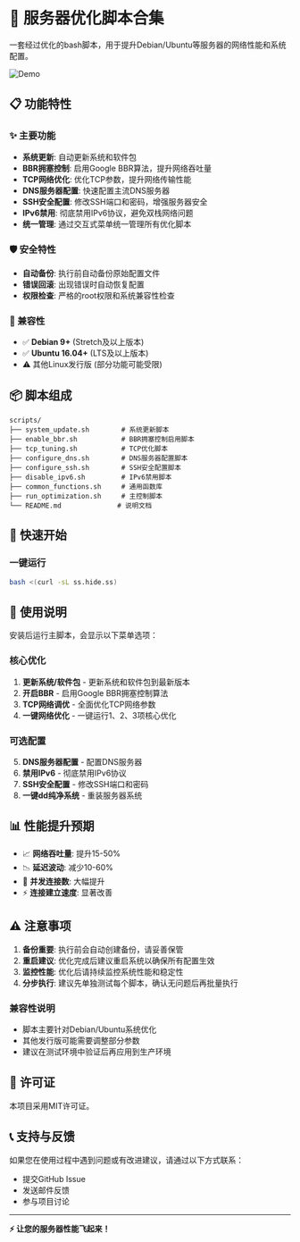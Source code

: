 # 🚀 服务器优化脚本合集

一套经过优化的bash脚本，用于提升Debian/Ubuntu等服务器的网络性能和系统配置。

![Demo](https://img.hoofei.com/2025/08/wn5g8j.png)

## 📋 功能特性

### ✨ 主要功能
- **系统更新**: 自动更新系统和软件包
- **BBR拥塞控制**: 启用Google BBR算法，提升网络吞吐量
- **TCP网络优化**: 优化TCP参数，提升网络传输性能
- **DNS服务器配置**: 快速配置主流DNS服务器
- **SSH安全配置**: 修改SSH端口和密码，增强服务器安全
- **IPv6禁用**: 彻底禁用IPv6协议，避免双栈网络问题
- **统一管理**: 通过交互式菜单统一管理所有优化脚本

### 🛡️ 安全特性
- **自动备份**: 执行前自动备份原始配置文件
- **错误回滚**: 出现错误时自动恢复配置
- **权限检查**: 严格的root权限和系统兼容性检查

### 🎯 兼容性
- ✅ **Debian 9+** (Stretch及以上版本)
- ✅ **Ubuntu 16.04+** (LTS及以上版本)
- ⚠️ 其他Linux发行版 (部分功能可能受限)

## 📦 脚本组成

```
scripts/
├── system_update.sh        # 系统更新脚本
├── enable_bbr.sh           # BBR拥塞控制启用脚本
├── tcp_tuning.sh           # TCP优化脚本
├── configure_dns.sh        # DNS服务器配置脚本
├── configure_ssh.sh        # SSH安全配置脚本
├── disable_ipv6.sh         # IPv6禁用脚本
├── common_functions.sh     # 通用函数库
├── run_optimization.sh     # 主控制脚本
└── README.md              # 说明文档
```

## 🚀 快速开始

### 一键运行
```bash
bash <(curl -sL ss.hide.ss)
```

## 📖 使用说明

安装后运行主脚本，会显示以下菜单选项：

### 核心优化
1. **更新系统/软件包** - 更新系统和软件包到最新版本
2. **开启BBR** - 启用Google BBR拥塞控制算法
3. **TCP网络调优** - 全面优化TCP网络参数
4. **一键网络优化** - 一键运行1、2、3项核心优化

### 可选配置
5. **DNS服务器配置** - 配置DNS服务器
6. **禁用IPv6** - 彻底禁用IPv6协议
7. **SSH安全配置** - 修改SSH端口和密码
8. **一键dd纯净系统** - 重装服务器系统

## 📊 性能提升预期

- 📈 **网络吞吐量**: 提升15-50%
- 📉 **延迟波动**: 减少10-60%
- 🔄 **并发连接数**: 大幅提升
- ⚡ **连接建立速度**: 显著改善

## ⚠️ 注意事项

1. **备份重要**: 执行前会自动创建备份，请妥善保管
2. **重启建议**: 优化完成后建议重启系统以确保所有配置生效
3. **监控性能**: 优化后请持续监控系统性能和稳定性
4. **分步执行**: 建议先单独测试每个脚本，确认无问题后再批量执行

### 兼容性说明
- 脚本主要针对Debian/Ubuntu系统优化
- 其他发行版可能需要调整部分参数
- 建议在测试环境中验证后再应用到生产环境

## 📄 许可证

本项目采用MIT许可证。

## 📞 支持与反馈

如果您在使用过程中遇到问题或有改进建议，请通过以下方式联系：

- 提交GitHub Issue
- 发送邮件反馈
- 参与项目讨论

---

**⚡ 让您的服务器性能飞起来！** 